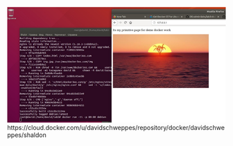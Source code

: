<img src="https://raw.githubusercontent.com/DTaSchweppes/OS-Labs-Repositoryy/master/laba%203/scrnsht.jpg" alt="Изображение не загрузилось">
<br>
https://cloud.docker.com/u/davidschweppes/repository/docker/davidschweppes/shaldon

